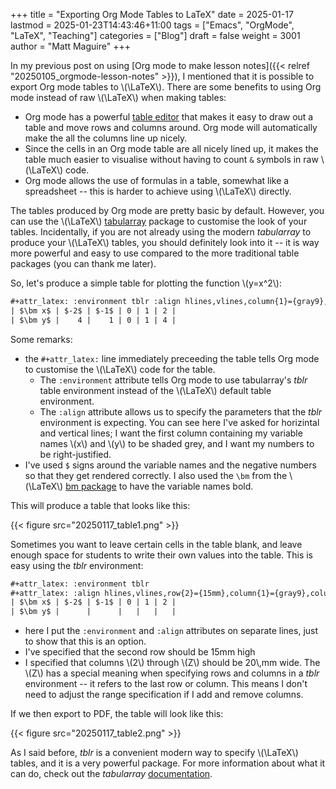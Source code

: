 +++
title = "Exporting Org Mode Tables to LaTeX"
date = 2025-01-17
lastmod = 2025-01-23T14:43:46+11:00
tags = ["Emacs", "OrgMode", "LaTeX", "Teaching"]
categories = ["Blog"]
draft = false
weight = 3001
author = "Matt Maguire"
+++

In my previous post on using [Org mode to make lesson notes]({{< relref "20250105_orgmode-lesson-notes" >}}), I mentioned that it is possible to export Org mode tables to \\(\LaTeX\\). There are some benefits to using Org mode instead of raw \\(\LaTeX\\) when making tables:

-   Org mode has a powerful [table editor](https://orgmode.org/manual/Built_002din-Table-Editor.html) that makes it easy to draw out a table and move rows and columns around. Org mode will automatically make the all the columns line up nicely.
-   Since the cells in an Org mode table are all nicely lined up, it makes the table much easier to visualise without having to count `&` symbols in raw \\(\LaTeX\\) code.
-   Org mode allows the use of formulas in a table, somewhat like a spreadsheet -- this is harder to achieve using \\(\LaTeX\\) directly.

The tables produced by Org mode are pretty basic by default. However, you can use the \\(\LaTeX\\) [tabularray](https://ctan.org/pkg/tabularray) package to customise the look of your tables. Incidentally, if you are not already using the modern _tabularray_ to produce your \\(\LaTeX\\) tables, you should definitely look into it -- it is way more powerful and easy to use compared to the more traditional table packages (you can thank me later).

So, let's produce a simple table for plotting the function \\(y=x^2\\):

```org
#+attr_latex: :environment tblr :align hlines,vlines,column{1}={gray9},column{2-Z}={r}
| $\bm x$ | $-2$ | $-1$ | 0 | 1 | 2 |
| $\bm y$ |    4 |    1 | 0 | 1 | 4 |
```

Some remarks:

-   the `#+attr_latex:` line immediately preceeding the table tells Org mode to customise the \\(\LaTeX\\) code for the table.
    -   The `:environment` attribute tells Org mode to use tabularray's _tblr_ table environment instead of the \\(\LaTeX\\) default table environment.
    -   The `:align` attribute allows us to specify the parameters that the _tblr_ environment is expecting. You can see here I've asked for horizintal and vertical lines; I want the first column containing my variable names \\(x\\) and \\(y\\) to be shaded grey, and I want my numbers to be right-justified.
-   I've used `$` signs around the variable names and the negative numbers so that they get rendered correctly. I also used the `\bm` from the \\(\LaTeX\\) [bm package](https://ctan.org/pkg/bm) to have the variable names bold.

This will produce a table that looks like this:

{{< figure src="20250117_table1.png" >}}

Sometimes you want to leave certain cells in the table blank, and leave enough space for students to write their own values into the table. This is easy using the _tblr_ environment:

```org
#+attr_latex: :environment tblr
#+attr_latex: :align hlines,vlines,row{2}={15mm},column{1}={gray9},column{2-Z}={20mm,c}
| $\bm x$ | $-2$ | $-1$ | 0 | 1 | 2 |
| $\bm y$ |      |      |   |   |   |
```

-   here I put the `:environment` and `:align` attributes on separate lines, just to show that this is an option.
-   I've specified that the second row should be 15mm high
-   I specified that columns \\(2\\) through \\(Z\\) should be $20$\\,mm wide. The \\(Z\\) has a special meaning when specifying rows and columns in a _tblr_ environment -- it refers to the last row or column. This means I don't need to adjust the range specification if I add and remove columns.

If we then export to PDF, the table will look like this:

{{< figure src="20250117_table2.png" >}}

As I said before, _tblr_ is a convenient modern way to specify \\(\LaTeX\\) tables, and it is a very powerful package. For more information about what it can do, check out the _tabularray_ [documentation](https://mirror.aarnet.edu.au/pub/CTAN/macros/latex/contrib/tabularray/tabularray.pdf).
